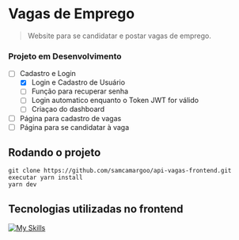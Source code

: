 # Vagas de Emprego

> Website para se candidatar e postar vagas de emprego. 

### Projeto em Desenvolvimento

- [ ] Cadastro e Login 
    - [X] Login e Cadastro de Usuário
    - [ ] Função para recuperar senha
    - [ ] Login automatico enquanto o Token JWT for válido
    - [ ] Criaçao do dashboard

- [ ] Página para cadastro de vagas
- [ ] Página para se candidatar à vaga

## Rodando o projeto

```
git clone https://github.com/samcamargoo/api-vagas-frontend.git
executar yarn install
yarn dev
```

## Tecnologias utilizadas no frontend

[![My Skills](https://skills.thijs.gg/icons?i=react,html,css)](https://skills.thijs.gg)